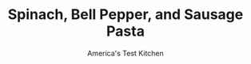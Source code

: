 ---
layout: ../../layouts/MarkdownPostLayout.astro
title: Spinach, Bell Pepper, and Sausage Pasta
author: America's Test Kitchen
pubDate: 2023-03-15
description: "Hot Italian sausage adds lots of flavor and deep seasoning to this simple pasta dish."
image_url: https://res.cloudinary.com/hksqkdlah/image/upload/ar_1:1,c_fill,dpr_2.0,f_auto,fl_lossy.progressive.strip_profile,g_faces:auto,q_auto:low,w_344/10197_sfs-spinach-bell-pepper-and-sausage-pasta-13
tags: ["Main Courses","American","Pasta","Weeknight","30-Minute Suppers"]
calories: 4030
protein: 39
carbohydrates: 89
fats: 
fiber: 5
ingredients: ["1 pound, rotini pasta",", Salt and pepper","1 pound, hot italian sausage, casings removed","1 , red bell pepper, stemmed, seeded, and cut into 1/2-inch pieces","4 tablespoons, unsalted butter","5 ounces (5 cups), baby spinach","1 ounce, Parmesan cheese, grated (1/2 cup), plus extra for serving"]
serves: 4
time: "30 minutes"
instructions: ["Bring 4 quarts water to boil in Dutch oven. Add pasta and 1 tablespoon salt to water and cook until al dente. Reserve 1 cup pasta cooking water, then drain pasta. Return pasta to pot.","Meanwhile, cook sausage in 12-inch nonstick skillet over medium heat, breaking up pieces with spoon, until cooked through, about 10 minutes. Add bell pepper and cook, stirring occasionally, until beginning to brown, about 5 minutes. Remove from heat and stir in butter.","Add sausage mixture, spinach, Parmesan, and ½ cup reserved pasta cooking water to pasta and toss to combine, adding additional reserved water as needed. Season with salt and pepper to taste. Serve, passing extra Parmesan separately."]
nutrition: ["833 mg Potassium","534 mg Phosphorus","309 mg Calcium","4 mg Iron","117 mg Magnesium","1122 mg Sodium","4 mg Zinc","53 g Fat","6 mg Niacin (B3)","20 g Monounsaturated","5 g Polyunsaturated","50 mg Vitamin C","129 mg Cholesterol","23 g Saturated","5 g Fiber","113 µg Folate (food)","4 g Sugars","175 µg Vitamin K","137 g Water","89 g Carbs","113 µg Folate equivalent (total)","39 g Protein","1 mg Vitamin E","1 µg Vitamin B12","348 µg Vitamin A","1007 kcal Energy","4030 calories"]
notes: "Any short pasta can be substituted for the rotini.&nbsp;"
---